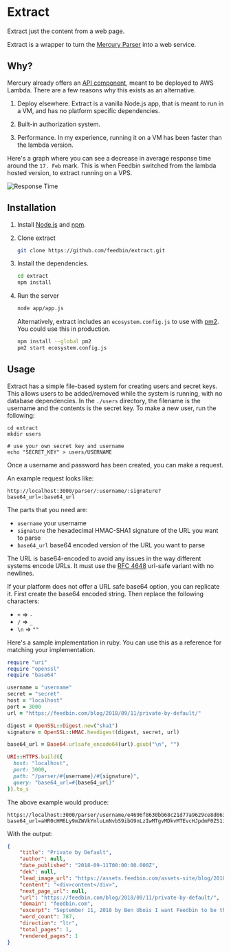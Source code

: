 Extract
=======

Extract just the content from a web page.

Extract is a wrapper to turn the [Mercury Parser](https://github.com/postlight/mercury-parser) into a web service.

Why?
----

Mercury already offers an [API component](https://github.com/postlight/mercury-parser-api), meant to be deployed to AWS Lambda. There are a few reasons why this exists as an alternative.

1. Deploy elsewhere. Extract is a vanilla Node.js app, that is meant to run in a VM, and has no platform specific dependencies.

2. Built-in authorization system.

3. Performance. In my experience, running it on a VM has been faster than the lambda version.

Here's a graph where you can see a decrease in average response time around the `17. Feb` mark. This is when Feedbin switched from the lambda hosted version, to extract running on a VPS.

![Response Time](https://user-images.githubusercontent.com/133809/52974385-2e73a880-3376-11e9-8523-820f74546d52.png)

Installation
------------

1. Install [Node.js](https://nodejs.org/en/) and [npm](https://www.npmjs.com/).

2. Clone extract

    ```bash
    git clone https://github.com/feedbin/extract.git
    ```

3. Install the dependencies.

    ```bash
    cd extract
    npm install
    ```

4. Run the server

    ```bash
    node app/app.js
    ```

    Alternatively, extract includes an `ecosystem.config.js` to use with [pm2](https://github.com/Unitech/pm2). You could use this in production.

    ```bash
    npm install --global pm2
    pm2 start ecosystem.config.js
    ```

Usage
-----

Extract has a simple file-based system for creating users and secret keys. This allows users to be added/removed while the system is running, with no database dependencies. In the `./users` directory, the filename is the username and the contents is the secret key. To make a new user, run the following:

```
cd extract
mkdir users

# use your own secret key and username
echo "SECRET_KEY" > users/USERNAME
```

Once a username and password has been created, you can make a request.

An example request looks like:

```
http://localhost:3000/parser/:username/:signature?base64_url=:base64_url
```

The parts that you need are:

- `username` your username
- `signature` the hexadecimal HMAC-SHA1 signature of the URL you want to parse
- `base64_url` base64 encoded version of the URL you want to parse

The URL is base64-encoded to avoid any issues in the way different systems encode URLs. It must use the [RFC 4648](https://tools.ietf.org/html/rfc4648#section-5) url-safe variant with no newlines.

If your platform does not offer a URL safe base64 option, you can replicate it. First create the base64 encoded string. Then replace the following characters:

- `+` => `-`
- `/` => `_`
- `\n` => `""`

Here's a sample implementation in ruby. You can use this as a reference for matching your implementation.

```ruby
require "uri"
require "openssl"
require "base64"

username = "username"
secret = "secret"
host = "localhost"
port = 3000
url = "https://feedbin.com/blog/2018/09/11/private-by-default/"

digest = OpenSSL::Digest.new("sha1")
signature = OpenSSL::HMAC.hexdigest(digest, secret, url)

base64_url = Base64.urlsafe_encode64(url).gsub("\n", "")

URI::HTTPS.build({
  host: "localhost",
  port: 3000,
  path: "/parser/#{username}/#{signature}",
  query: "base64_url=#{base64_url}"
}).to_s
```

The above example would produce:

```
https://localhost:3000/parser/username/e4696f8630bb68c21d77a9629ce8d063d8e5f81c?base64_url=aHR0cHM6Ly9mZWVkYmluLmNvbS9ibG9nLzIwMTgvMDkvMTEvcHJpdmF0ZS1ieS1kZWZhdWx0Lw==
```

With the output:

```json
{
    "title": "Private by Default",
    "author": null,
    "date_published": "2018-09-11T00:00:00.000Z",
    "dek": null,
    "lead_image_url": "https://assets.feedbin.com/assets-site/blog/2018-09-11/embed-3f43088538ae5ed7e585c00013adc13a915fd35de31990b3081a085b963ed7dd.png",
    "content": "<div>content</div>",
    "next_page_url": null,
    "url": "https://feedbin.com/blog/2018/09/11/private-by-default/",
    "domain": "feedbin.com",
    "excerpt": "September 11, 2018 by Ben Ubois I want Feedbin to be the opposite of Big Social. I think people should have the right not to be tracked on the Internet and Feedbin can help facilitate that. Since&hellip;",
    "word_count": 787,
    "direction": "ltr",
    "total_pages": 1,
    "rendered_pages": 1
}
```
